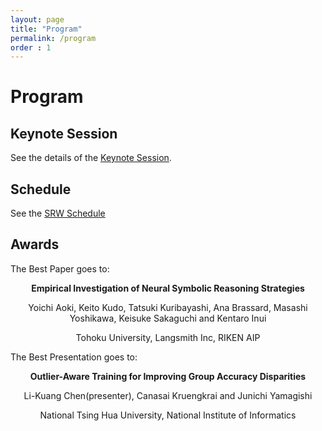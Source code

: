 ```yaml
---
layout: page
title: "Program"
permalink: /program
order : 1
---
```

<style>
.abs_input, .abs_input:hover {
    display: inline-block;
    width: 35px;
    height: 20px;
    background: #29ABE0;
    text-align: center;
    text-decoration: none;
    font-size: 10px;
    font-weight: bold;
    border-radius: 5px;
    color: white;
    font-weight: bold;
    line-height: 20px;
}
.pdf_input, .pdf_input:hover {
    display: inline-block;
    width: 35px;
    height: 20px;
    background: #2471A3;
    text-align: center;
    text-decoration: none;
    font-size: 10px;
    font-weight: bold;
    border-radius: 5px;
    color: white;
    font-weight: bold;
    line-height: 20px;
}
.video_input, .video_input:hover {
    display: inline-block;
    width: 45px;
    height: 20px;
    background: #1ABC9C;
    text-align: center;
    text-decoration: none;
    font-size: 10px;
    font-weight: bold;
    border-radius: 5px;
    color: white;
    font-weight: bold;
    line-height: 20px;
}
</style>

<!--<div style="float:right; width:33%;">
  <img src="/assets/poster.png" style="float:right; width:100%;"/>
</div>-->

<h1> Program </h1>

<h2> Keynote Session</h2>
See the details of the <a href="/program/keynote">Keynote Session</a>. 

<h2>Schedule</h2>
See the <a href="/program/schedule">SRW Schedule</a>

<h2> Awards </h2>

The Best Paper goes to:

<p align="center"> <b>Empirical Investigation of Neural Symbolic Reasoning Strategies</b> </p>

<p align="center"> Yoichi Aoki, Keito Kudo, Tatsuki Kuribayashi, Ana Brassard, Masashi Yoshikawa, Keisuke Sakaguchi and Kentaro Inui </p>

<p align="center"> Tohoku University, Langsmith Inc, RIKEN AIP </p>


The Best Presentation goes to: 

<p align="center"> <b>Outlier-Aware Training for Improving Group Accuracy Disparities</b> </p>

 <p align="center"> Li-Kuang Chen(presenter), Canasai Kruengkrai and Junichi Yamagishi </p>

<p align="center"> National Tsing Hua University, National Institute of Informatics </p>


